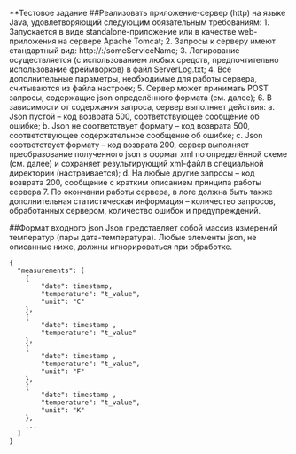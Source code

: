 **Тестовое задание
##Реализовать приложение-сервер (http) на языке Java, удовлетворяющий следующим обязательным требованиям:
	1. Запускается в виде standalone-приложение или в качестве web-приложения на сервере Apache Tomcat;
	2. Запросы к серверу имеют стандартный вид: http://<host>:<port>/someServiceName;
	3. Логирование осуществляется (с использованием любых средств, предпочтительно
использование фреймворков) в файл ServerLog.txt;
	4. Все дополнительные параметры, необходимые для работы сервера, считываются
из файла настроек;
	5. Сервер может принимать POST запросы, содержащие json определённого формата
(см. далее);
	6. В зависимости от содержания запроса, сервер выполняет действия:
		a. Json пустой – код возврата 500, соответствующее сообщение об ошибке;
		b. Json не соответствует формату – код возврата 500, соответствующее
содержательное сообщение об ошибке;
		c. Json соответствует формату – код возврата 200, сервер выполняет
преобразование полученного json в формат xml по определённой схеме (см. далее) и сохраняет результирующий xml-файл в специальной директории (настраивается);
		d. На любые другие запросы – код возврата 200, сообщение с кратким описанием принципа работы сервера 
	7. По окончании работы сервера, в логе должна быть также дополнительная статистическая информация – количество запросов, обработанных сервером, количество ошибок и предупреждений.

##Формат входного json
Json представляет собой массив измерений температур (пары дата-температура). Любые элементы json, не описанные ниже, должны игнорироваться при обработке.

~~~~
{
  "measurements": [
    {
		"date": timestamp,
    	"temperature": "t_value",
    	"unit": "C"
	}, 
	{
		"date": timestamp ,
    	"temperature": "t_value"
    },
    {
        "date": timestamp ,
        "temperature": "t_value",
     	"unit": "F"
	},
	{
		"date": timestamp ,
		"temperature": "t_value",
		"unit": "K"
	},
	... 
  ]
}
~~~~
